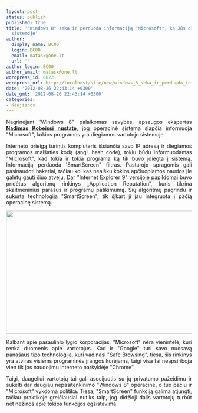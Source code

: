 ```yaml
---
layout: post
status: publish
published: true
title: '"Windows 8" seka ir perduoda informaciją "Microsoft", ką Jūs diegiate savo
  sistemoje'
author:
  display_name: BC00
  login: BC00
  email: matasx@one.lt
  url: ''
author_login: BC00
author_email: matasx@one.lt
wordpress_id: 6822
wordpress_url: http://localhost/site/new/windows_8_seka_ir_perduoda_informacija_microsoft_ka_jus_diegiate_savo_sistemoje/
date: '2012-08-26 22:43:14 +0300'
date_gmt: '2012-08-26 22:43:14 +0300'
categories:
- Naujienos
---
```

<p style="text-align: justify;">
	Nagrinėjant &#39;Windows 8&quot; palaikomas savybės, apsaugos ekspertas <a href="http://log.nadim.cc/?p=78"><strong>Nadimas Kobeissi nustatė</strong></a>, jog operacinė sistema slapčia informuoja &quot;Microsoft&quot;, kokios programos yra diegiamos vartotojo sistemoje.</p>
<p style="text-align: justify;">
	Interneto prieigą turintis kompiuteris i&scaron;siunčia savo IP adresą ir diegiamos programos mai&scaron;aties kodą (angl. hash code), tokiu būdu informuodamas &quot;Microsoft&quot;, kad tokia ir tokia programa ką tik buvo įdiegta į sistemą. Informaciją perduoda &#39;SmartScreen&quot; filtras. Pastarojo spragomis gali pasinaudoti hakeriai, tačiau kol kas neai&scaron;ku kokios apčiuopiamos naudos jie galėtų gauti &scaron;iuo atveju. Dar &quot;Internet Explorer 9&quot; versijoje papildomai buvo pridėtas algoritmų rinkinys &bdquo;Application Reputation&ldquo;, kuris tikrina skaitmeninius para&scaron;us ir programų patikimumą. &Scaron;ių algoritmų pagrindu ir sukurta technologija &quot;SmartScreen&quot;, tik &scaron;įkart ji jau integruota į pačią operacinę sistemą.</p>
<p style="text-align: justify;">
	<img alt="" src="http://technews.lt/userfiles/windows-smartscreen.jpg" style="width: 520px; height: 333px;" /></p>
<p style="text-align: justify;">
	Kalbant apie pasaulinio lygio korporacijas, &quot;Microsoft&quot; nėra vienintelė, kuri renka duomenis apie vartotojus. Kad ir &quot;Google&quot; turi savo nuosavą pana&scaron;aus tipo technologiją, kuri vadinasi &quot;Safe Browsing&quot;, tiesa, &scaron;is rinkinys yra atviras visiems programinės įrangos kūrėjams, taigi visa tai neapsiriboja vien tik jos naudojimu interneto nar&scaron;yklėje &quot;Chrome&quot;.</p>
<p style="text-align: justify;">
	Taigi, daugeliui vartotojų tai gali asocijuotis su jų privatumo pažeidimu ir sukelti dar daugiau nepasitenkinimo &quot;Windows 8&quot; operacine, o tuo pačiu ir &quot;Microsoft&quot; vykdoma politika. Tiesa, &quot;SmartScreen&quot; funkciją galima atjungti, tačiau praktikoje greičiausiai nutiks taip, jog didžioji dalis vartotojų turbūt net nežinos apie tokios funkcijos egzistavimą.</p>
